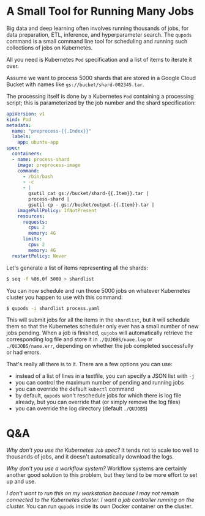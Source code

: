 # A Small Tool for Running Many Jobs

Big data and deep learning often involves running thousands of jobs,
for data preparation, ETL, inference, and hyperparameter search.
The `qupods` command is a small command line tool for scheduling and
running such collections of jobs on Kubernetes.

All you need is Kubernetes `Pod` specification and a list of items
to iterate it over.

Assume we want to process 5000 shards that are stored in a Google Cloud
Bucket with names like `gs://bucket/shard-002345.tar`.

The processing itself is done by a Kubernetes `Pod` containing
a processing script; this is parameterized by the job number and the
shard specification:


```YAML
apiVersion: v1
kind: Pod
metadata:
  name: "preprocess-{{.Index}}"
  labels:
    app: ubuntu-app
spec:
  containers:
  - name: process-shard
    image: preprocess-image
    command:
      - /bin/bash
      - -c
      - |
        gsutil cat gs://bucket/shard-{{.Item}}.tar |
        process-shard |
        gsutil cp - gs://bucket/output-{{.Item}}.tar |
    imagePullPolicy: IfNotPresent
    resources:
      requests:
        cpu: 2
        memory: 4G
      limits:
        cpu: 2
        memory: 4G
  restartPolicy: Never
```

Let's generate a list of items representing all the shards:

```Bash
$ seq -f %06.0f 5000 > shardlist
```

You can now schedule and run those 5000 jobs on whatever Kubernetes
cluster you happen to use with this command:

```Bash
$ qupods -i shardlist process.yaml
```

This will submit jobs for all the items in the `shardlist`, but it will
schedule them so that the Kubernetes scheduler only ever has a small number
of new jobs pending. When a job is finished, `qujobs` will automatically
retrieve the corresponding log file and store it in `./QUJOBS/name.log` or
`./QUJOBS/name.err`, depending on whether the job completed successfully
or had errors.

That's really all there is to it. There are a few options you can use:

- instead of a list of lines in a textfile, you can specify a JSON list with `-j`
- you can control the maximum number of pending and running jobs
- you can override the default `kubectl` command
- by default, `qupods` won't reschedule jobs for which there is log file already,
  but you can override that (or simply remove the log files)
- you can override the log directory (default `./QUJOBS`)

# Q&A

*Why don't you use the Kubernetes `Job` spec?* It tends not to scale too well
to thousands of jobs, and it doesn't automatically download the logs.

*Why don't you use a workflow system?* Workflow systems are certainly another
good solution to this problem, but they tend to be more effort to set up and
use.

*I don't want to run this on my workstation because I may not remain connected
to the Kubernetes cluster. I want a job controller running on the cluster.* You
can run `qupods` inside its own Docker container on the cluster.
